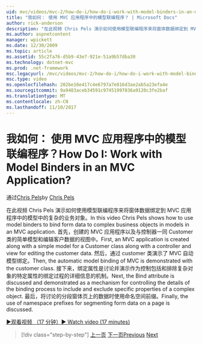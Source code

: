 ```yaml
---
uid: mvc/videos/mvc-2/how-do-i/how-do-i-work-with-model-binders-in-an-mvc-application
title: "我如何： 使用 MVC 应用程序中的模型联编程序？ | Microsoft Docs"
author: rick-anderson
description: "在此视频 Chris Pels 演示如何使用模型联编程序来将窗体数据绑定到 MVC 应用程序中的模型中的复杂的业务对象。 首先，MVC applicat..."
ms.author: aspnetcontent
manager: wpickett
ms.date: 12/30/2009
ms.topic: article
ms.assetid: 55c2fa76-d5b9-43e7-921e-51a9b57dba30
ms.technology: dotnet-mvc
ms.prod: .net-framework
msc.legacyurl: /mvc/videos/mvc-2/how-do-i/how-do-i-work-with-model-binders-in-an-mvc-application
msc.type: video
ms.openlocfilehash: 202be16e417c4e6797a7e816d3ae2ab5a23efa4e
ms.sourcegitcommit: 9a9483aceb34591c97451997036a9120c3fe2baf
ms.translationtype: MT
ms.contentlocale: zh-CN
ms.lasthandoff: 11/10/2017
---
```

<a name="how-do-i-work-with-model-binders-in-an-mvc-application"></a><span data-ttu-id="bc4de-105">我如何： 使用 MVC 应用程序中的模型联编程序？</span><span class="sxs-lookup"><span data-stu-id="bc4de-105">How Do I: Work with Model Binders in an MVC Application?</span></span>
====================
<span data-ttu-id="bc4de-106">通过[Chris Pels](https://twitter.com/chrispels)</span><span class="sxs-lookup"><span data-stu-id="bc4de-106">by [Chris Pels](https://twitter.com/chrispels)</span></span>

<span data-ttu-id="bc4de-107">在此视频 Chris Pels 演示如何使用模型联编程序来将窗体数据绑定到 MVC 应用程序中的模型中的复杂的业务对象。</span><span class="sxs-lookup"><span data-stu-id="bc4de-107">In this video Chris Pels shows how to use model binders to bind form data to complex business objects in models in an MVC application.</span></span> <span data-ttu-id="bc4de-108">首先，创建的 MVC 应用程序以及与控制器一同 Customer 类的简单模型和编辑客户数据的视图中。</span><span class="sxs-lookup"><span data-stu-id="bc4de-108">First, an MVC application is created along with a simple model for a Customer class along with a controller and view for editing the customer data.</span></span> <span data-ttu-id="bc4de-109">然后，通过 customer 类演示了 MVC 自动模型绑定。</span><span class="sxs-lookup"><span data-stu-id="bc4de-109">Then, the automatic model binding of MVC is demonstrated with the customer class.</span></span> <span data-ttu-id="bc4de-110">接下来，绑定属性是讨论并演示作为控制包括和排除复杂对象的特定属性的绑定过程的详细信息的机制。</span><span class="sxs-lookup"><span data-stu-id="bc4de-110">Next, the Bind attribute is discussed and demonstrated as a mechanism for controlling the details of the binding process to include and exclude specific properties of a complex object.</span></span> <span data-ttu-id="bc4de-111">最后，将讨论的分段窗体页上的数据时使用命名空间前缀。</span><span class="sxs-lookup"><span data-stu-id="bc4de-111">Finally, the use of namespace prefixes for segmenting form data on a page is discussed.</span></span>

[<span data-ttu-id="bc4de-112">&#9654;观看视频 （17 分钟）</span><span class="sxs-lookup"><span data-stu-id="bc4de-112">&#9654; Watch video (17 minutes)</span></span>](https://channel9.msdn.com/Blogs/ASP-NET-Site-Videos/how-do-i-work-with-model-binders-in-an-mvc-application)

>[!div class="step-by-step"]
<span data-ttu-id="bc4de-113">[上一页](how-do-i-create-a-custom-html-helper-for-an-mvc-application.md)
[下一页](how-do-i-use-httpverbs-attributes-in-an-mvc-application.md)</span><span class="sxs-lookup"><span data-stu-id="bc4de-113">[Previous](how-do-i-create-a-custom-html-helper-for-an-mvc-application.md)
[Next](how-do-i-use-httpverbs-attributes-in-an-mvc-application.md)</span></span>

